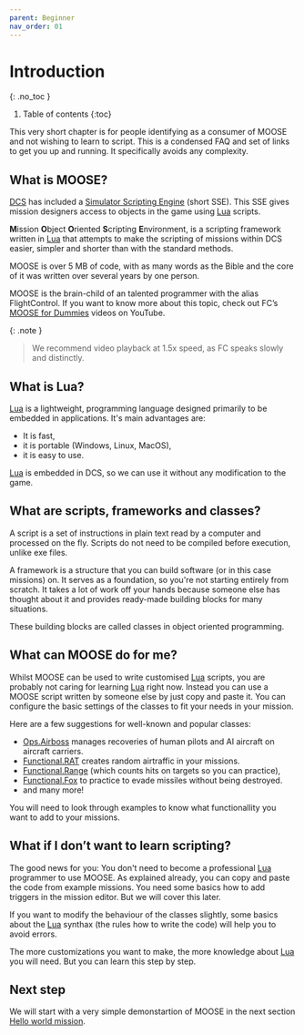 ```yaml
---
parent: Beginner
nav_order: 01
---
```

# Introduction
{: .no_toc }

1. Table of contents
{:toc}

This very short chapter is for people identifying as a consumer of MOOSE and not
wishing to learn to script. This is a condensed FAQ and set of links to get you
up and running. It specifically avoids any complexity.

## What is MOOSE?

[DCS] has included a [Simulator Scripting Engine] (short SSE). This SSE gives
mission designers access to objects in the game using [Lua] scripts.

**M**ission **O**bject **O**riented **S**cripting **E**nvironment, is a
scripting framework written in [Lua] that attempts to make the scripting of
missions within DCS easier, simpler and shorter than with the standard methods.

MOOSE is over 5 MB of code, with as many words as the Bible and the core of it
was written over several years by one person.

MOOSE is the brain-child of an talented programmer with the alias FlightControl.
If you want to know more about this topic, check out FC’s [MOOSE for Dummies]
videos on YouTube.

{: .note }
> We recommend video playback at 1.5x speed, as FC speaks slowly and distinctly.

## What is Lua?

[Lua] is a lightweight, programming language designed primarily to be embedded
in applications. It's main advantages are:

- It is fast,
- it is portable (Windows, Linux, MacOS),
- it is easy to use.

[Lua] is embedded in DCS, so we can use it without any modification to the game.

## What are scripts, frameworks and classes?

A script is a set of instructions in plain text read by a computer and processed
on the fly. Scripts do not need to be compiled before execution, unlike exe
files.

A framework is a structure that you can build software (or in this case missions)
on. It serves as a foundation, so you're not starting entirely from scratch.
It takes a lot of work off your hands because someone else has thought about it
and provides ready-made building blocks for many situations.

These building blocks are called classes in object oriented programming.

## What can MOOSE do for me?

Whilst MOOSE can be used to write customised [Lua] scripts, you are probably not
caring for learning [Lua] right now. Instead you can use a MOOSE script written
by someone else by just copy and paste it. You can configure the basic settings
of the classes to fit your needs in your mission.

Here are a few suggestions for well-known and popular classes:

- [Ops.Airboss] manages recoveries of human pilots and AI aircraft on aircraft
  carriers.
- [Functional.RAT] creates random airtraffic in your missions.
- [Functional.Range] (which counts hits on targets so you can practice),
- [Functional.Fox] to practice to evade missiles without being destroyed.
- and many more!

You will need to look through examples to know what functionallity you want to
add to your missions.

## What if I don’t want to learn scripting?

The good news for you: You don't need to become a professional [Lua] programmer
to use MOOSE. As explained already, you can copy and paste the code from example
missions. You need some basics how to add triggers in the mission editor. But we
will cover this later.

If you want to modify the behaviour of the classes slightly, some basics about
the [Lua] synthax (the rules how to write the code) will help you to avoid
errors.

The more customizations you want to make, the more knowledge about [Lua] you
will need. But you can learn this step by step.

## Next step

We will start with a very simple demonstartion of MOOSE in the next section
[Hello world mission].

[DCS]: https://www.digitalcombatsimulator.com/en/
[Simulator Scripting Engine]: https://wiki.hoggitworld.com/view/Simulator_Scripting_Engine_Documentation
[Lua]: https://www.lua.org/
[MOOSE for Dummies]: https://www.youtube.com/watch?v=ZqvdUFhKX4o&list=PL7ZUrU4zZUl04jBoOSX_rmqE6cArquhM4&index=2&t=618s

[Ops.Airboss]: https://flightcontrol-master.github.io/MOOSE_DOCS_DEVELOP/Documentation/Ops.Airboss.html
[Functional.RAT]: https://flightcontrol-master.github.io/MOOSE_DOCS_DEVELOP/Documentation/Functional.RAT.html
[Functional.Range]: https://flightcontrol-master.github.io/MOOSE_DOCS_DEVELOP/Documentation/Functional.Range.html
[Functional.Fox]: https://flightcontrol-master.github.io/MOOSE_DOCS_DEVELOP/Documentation/Functional.Fox.html

[Hello world mission]: hello-world.md
